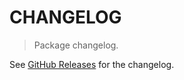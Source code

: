 # CHANGELOG

> Package changelog.

See [GitHub Releases](https://github.com/stdlib-js/strided-base-dmskmap/releases) for the changelog.